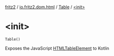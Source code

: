 [fritz2](../../index.md) / [io.fritz2.dom.html](../index.md) / [Table](index.md) / [&lt;init&gt;](./-init-.md)

# &lt;init&gt;

`Table()`

Exposes the JavaScript [HTMLTableElement](https://developer.mozilla.org/en/docs/Web/API/HTMLTableElement) to Kotlin

